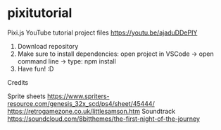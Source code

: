 # pixitutorial
Pixi.js YouTube tutorial project files
https://youtu.be/ajaduDDePIY

1. Download repository
2. Make sure to install dependencies: open project in VSCode -> open command line -> type: npm install
3. Have fun! :D

Credits

Sprite sheets
https://www.spriters-resource.com/genesis_32x_scd/ps4/sheet/45444/
https://retrogamezone.co.uk/littlesamson.htm
Soundtrack
https://soundcloud.com/8bitthemes/the-first-night-of-the-journey
